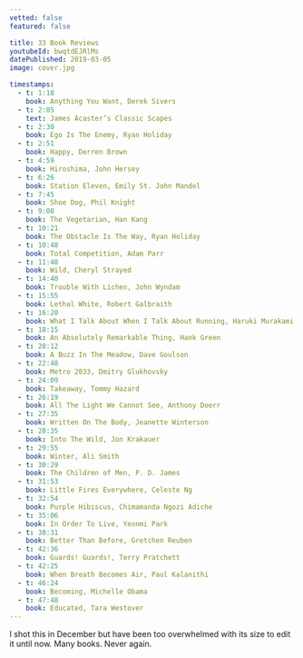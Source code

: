 ```yaml
---
vetted: false
featured: false

title: 33 Book Reviews
youtubeId: bwqtdEJRlMs
datePublished: 2019-03-05
image: cover.jpg

timestamps:
  - t: 1:18
    book: Anything You Want, Derek Sivers
  - t: 2:05
    text: James Acaster’s Classic Scapes
  - t: 2:30
    book: Ego Is The Enemy, Ryan Holiday
  - t: 2:51
    book: Happy, Derren Brown
  - t: 4:59
    book: Hiroshima, John Hersey
  - t: 6:26
    book: Station Eleven, Emily St. John Mandel
  - t: 7:45
    book: Shoe Dog, Phil Knight
  - t: 9:08
    book: The Vegetarian, Han Kang
  - t: 10:21
    book: The Obstacle Is The Way, Ryan Holiday
  - t: 10:48
    book: Total Competition, Adam Parr
  - t: 11:48
    book: Wild, Cheryl Strayed
  - t: 14:40
    book: Trouble With Lichen, John Wyndam
  - t: 15:55
    book: Lethal White, Robert Galbraith
  - t: 16:20
    book: What I Talk About When I Talk About Running, Haruki Murakami
  - t: 18:15
    book: An Absolutely Remarkable Thing, Hank Green
  - t: 20:12
    book: A Buzz In The Meadow, Dave Goulson
  - t: 22:48
    book: Metro 2033, Dmitry Glukhovsky
  - t: 24:09
    book: Takeaway, Tommy Hazard
  - t: 26:19
    book: All The Light We Cannot See, Anthony Doerr
  - t: 27:35
    book: Written On The Body, Jeanette Winterson
  - t: 28:35
    book: Into The Wild, Jon Krakauer
  - t: 29:55
    book: Winter, Ali Smith
  - t: 30:29
    book: The Children of Men, P. D. James
  - t: 31:53
    book: Little Fires Everywhere, Celeste Ng
  - t: 32:54
    book: Purple Hibiscus, Chimamanda Ngozi Adiche
  - t: 35:06
    book: In Order To Live, Yeonmi Park
  - t: 38:31
    book: Better Than Before, Gretchen Reuben
  - t: 42:36
    book: Guards! Guards!, Terry Pratchett
  - t: 42:25
    book: When Breath Becomes Air, Paul Kalanithi 
  - t: 46:24
    book: Becoming, Michelle Obama
  - t: 47:48
    book: Educated, Tara Westover
---
```


I shot this in December but have been too overwhelmed with its size to edit it until now. Many books. Never again.
